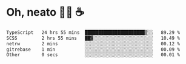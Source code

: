# Oh, neato 🧑‍💻 ☕

<!--START_SECTION:waka-->

```txt
TypeScript   24 hrs 55 mins  ██████████████████████▒░░   89.29 %
SCSS         2 hrs 55 mins   ██▓░░░░░░░░░░░░░░░░░░░░░░   10.49 %
netrw        2 mins          ░░░░░░░░░░░░░░░░░░░░░░░░░   00.12 %
gitrebase    1 min           ░░░░░░░░░░░░░░░░░░░░░░░░░   00.09 %
Other        0 secs          ░░░░░░░░░░░░░░░░░░░░░░░░░   00.01 %
```

<!--END_SECTION:waka-->
